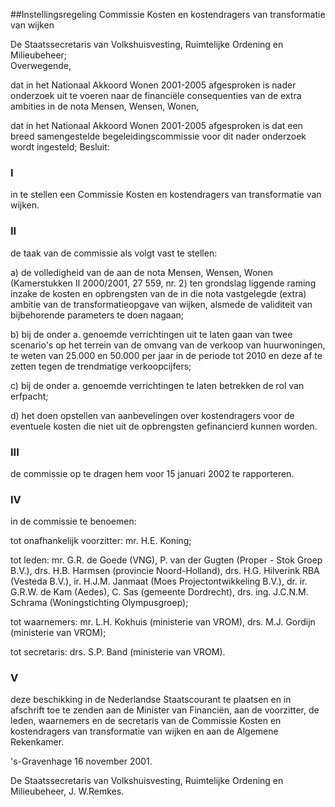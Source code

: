 <meta http-equiv='Content-Type' content='text/html; charset=utf-8' />

##Instellingsregeling Commissie Kosten en kostendragers van transformatie van wijken

De Staatssecretaris van Volkshuisvesting, Ruimtelijke Ordening en Milieubeheer;  
Overwegende,

dat in het Nationaal Akkoord Wonen 2001-2005 afgesproken is nader onderzoek uit te voeren naar de financiële consequenties van de extra ambities in de nota Mensen, Wensen, Wonen,

dat in het Nationaal Akkoord Wonen 2001-2005 afgesproken is dat een breed samengestelde begeleidingscommissie voor dit nader onderzoek wordt ingesteld;
Besluit:    

### I  

in te stellen een Commissie Kosten en kostendragers van transformatie van wijken.  

### II  

de taak van de commissie als volgt vast te stellen: 

a) de volledigheid van de aan de nota Mensen, Wensen, Wonen (Kamerstukken II 2000/2001, 27 559, nr. 2) ten grondslag liggende raming inzake de kosten en opbrengsten van de in die nota vastgelegde (extra) ambitie van de transformatieopgave van wijken, alsmede de validiteit van bijbehorende parameters te doen nagaan;  

b) bij de onder a. genoemde verrichtingen uit te laten gaan van twee scenario's op het terrein van de omvang van de verkoop van huurwoningen, te weten van 25.000 en 50.000 per jaar in de periode tot 2010 en deze af te zetten tegen de trendmatige verkoopcijfers;  

c) bij de onder a. genoemde verrichtingen te laten betrekken de rol van erfpacht;  

d) het doen opstellen van aanbevelingen over kostendragers voor de eventuele kosten die niet uit de opbrengsten gefinancierd kunnen worden.    

### III  

de commissie op te dragen hem voor 15 januari 2002 te rapporteren.  

### IV  

in de commissie te benoemen: 

tot onafhankelijk voorzitter: mr. H.E. Koning;  

tot leden: mr. G.R. de Goede (VNG), P. van der Gugten (Proper - Stok Groep B.V.), drs. H.B. Harmsen (provincie Noord-Holland), drs. H.G. Hilverink RBA (Vesteda B.V.), ir. H.J.M. Janmaat (Moes Projectontwikkeling B.V.), dr. ir. G.R.W. de Kam (Aedes), C. Sas (gemeente Dordrecht), drs. ing. J.C.N.M. Schrama (Woningstichting Olympusgroep);  

tot waarnemers: mr. L.H. Kokhuis (ministerie van VROM), drs. M.J. Gordijn (ministerie van VROM);  

tot secretaris: drs. S.P. Band (ministerie van VROM).    

### V  

deze beschikking in de Nederlandse Staatscourant te plaatsen en in afschrift toe te zenden aan de Minister van Financiën, aan de voorzitter, de leden, waarnemers en de secretaris van de Commissie Kosten en kostendragers van transformatie van wijken en aan de Algemene Rekenkamer.  

's-Gravenhage 
16 november 2001.    

De 
Staatssecretaris van Volkshuisvesting, Ruimtelijke Ordening en Milieubeheer,
J. W.Remkes.    
